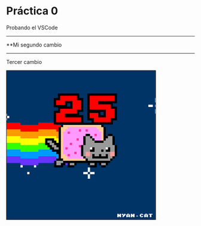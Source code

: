  # Práctica 0


Probando el VSCode

***********
**Mi segundo cambio
***********


Tercer cambio


![](Ejercicio2-img1.gif)
